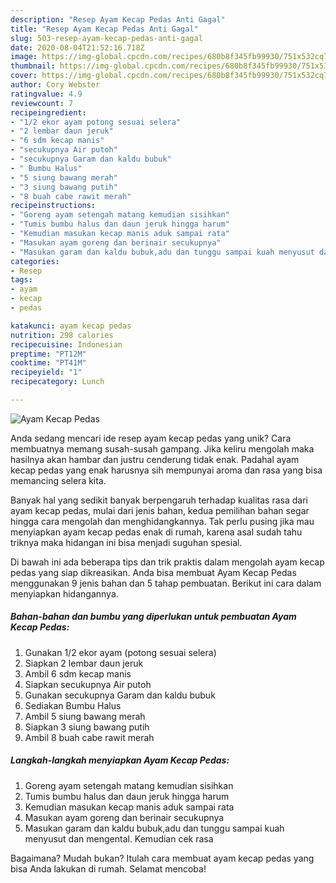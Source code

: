 ```yaml
---
description: "Resep Ayam Kecap Pedas Anti Gagal"
title: "Resep Ayam Kecap Pedas Anti Gagal"
slug: 503-resep-ayam-kecap-pedas-anti-gagal
date: 2020-08-04T21:52:16.718Z
image: https://img-global.cpcdn.com/recipes/680b8f345fb99930/751x532cq70/ayam-kecap-pedas-foto-resep-utama.jpg
thumbnail: https://img-global.cpcdn.com/recipes/680b8f345fb99930/751x532cq70/ayam-kecap-pedas-foto-resep-utama.jpg
cover: https://img-global.cpcdn.com/recipes/680b8f345fb99930/751x532cq70/ayam-kecap-pedas-foto-resep-utama.jpg
author: Cory Webster
ratingvalue: 4.9
reviewcount: 7
recipeingredient:
- "1/2 ekor ayam potong sesuai selera"
- "2 lembar daun jeruk"
- "6 sdm kecap manis"
- "secukupnya Air putoh"
- "secukupnya Garam dan kaldu bubuk"
- " Bumbu Halus"
- "5 siung bawang merah"
- "3 siung bawang putih"
- "8 buah cabe rawit merah"
recipeinstructions:
- "Goreng ayam setengah matang kemudian sisihkan"
- "Tumis bumbu halus dan daun jeruk hingga harum"
- "Kemudian masukan kecap manis aduk sampai rata"
- "Masukan ayam goreng dan berinair secukupnya"
- "Masukan garam dan kaldu bubuk,adu dan tunggu sampai kuah menyusut dan mengental. Kemudian cek rasa"
categories:
- Resep
tags:
- ayam
- kecap
- pedas

katakunci: ayam kecap pedas 
nutrition: 298 calories
recipecuisine: Indonesian
preptime: "PT12M"
cooktime: "PT41M"
recipeyield: "1"
recipecategory: Lunch

---
```



![Ayam Kecap Pedas](https://img-global.cpcdn.com/recipes/680b8f345fb99930/751x532cq70/ayam-kecap-pedas-foto-resep-utama.jpg)

Anda sedang mencari ide resep ayam kecap pedas yang unik? Cara membuatnya memang susah-susah gampang. Jika keliru mengolah maka hasilnya akan hambar dan justru cenderung tidak enak. Padahal ayam kecap pedas yang enak harusnya sih mempunyai aroma dan rasa yang bisa memancing selera kita.



Banyak hal yang sedikit banyak berpengaruh terhadap kualitas rasa dari ayam kecap pedas, mulai dari jenis bahan, kedua pemilihan bahan segar hingga cara mengolah dan menghidangkannya. Tak perlu pusing jika mau menyiapkan ayam kecap pedas enak di rumah, karena asal sudah tahu triknya maka hidangan ini bisa menjadi suguhan spesial.


Di bawah ini ada beberapa tips dan trik praktis dalam mengolah ayam kecap pedas yang siap dikreasikan. Anda bisa membuat Ayam Kecap Pedas menggunakan 9 jenis bahan dan 5 tahap pembuatan. Berikut ini cara dalam menyiapkan hidangannya.

<!--inarticleads1-->

##### Bahan-bahan dan bumbu yang diperlukan untuk pembuatan Ayam Kecap Pedas:

1. Gunakan 1/2 ekor ayam (potong sesuai selera)
1. Siapkan 2 lembar daun jeruk
1. Ambil 6 sdm kecap manis
1. Siapkan secukupnya Air putoh
1. Gunakan secukupnya Garam dan kaldu bubuk
1. Sediakan  Bumbu Halus
1. Ambil 5 siung bawang merah
1. Siapkan 3 siung bawang putih
1. Ambil 8 buah cabe rawit merah




<!--inarticleads2-->

##### Langkah-langkah menyiapkan Ayam Kecap Pedas:

1. Goreng ayam setengah matang kemudian sisihkan
1. Tumis bumbu halus dan daun jeruk hingga harum
1. Kemudian masukan kecap manis aduk sampai rata
1. Masukan ayam goreng dan berinair secukupnya
1. Masukan garam dan kaldu bubuk,adu dan tunggu sampai kuah menyusut dan mengental. Kemudian cek rasa




Bagaimana? Mudah bukan? Itulah cara membuat ayam kecap pedas yang bisa Anda lakukan di rumah. Selamat mencoba!
